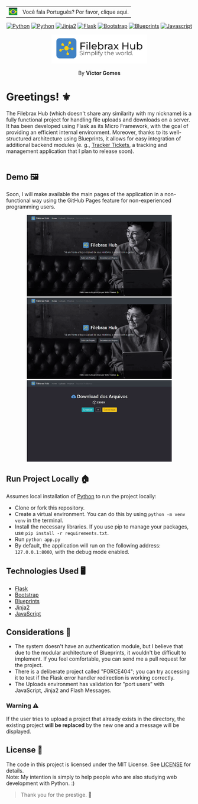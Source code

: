 <div align="center">
</div>

<table>
  <tr>
    <td><img height="20rem" src="https://raw.githubusercontent.com/victorbrax/filebrax-hub/189b5cdf40b1beb3240645362f5dd2eebff66bb8/docs/br.svg" alt="brazilflag"></td>
    <td>Você fala Português? Por favor, clique aqui.</td>
  </tr>
</table>


<div align="center">
  
[![Python](https://img.shields.io/badge/REAL_PROJECT-important.svg)]()
[![Python](https://img.shields.io/badge/Python-informational.svg)]()
[![Jinja2](https://img.shields.io/badge/Jinja2-green.svg)]()
[![Flask](https://img.shields.io/badge/Flask-gray.svg)]()
[![Bootstrap](https://img.shields.io/badge/Bootstrap-red.svg)]()
[![Blueprints](https://img.shields.io/badge/Blueprints-blue.svg)]()
[![Javascript](https://img.shields.io/badge/Javascript-yellow.svg)]()
</div>


<div align="center">
<img width="260rem" src="https://raw.githubusercontent.com/victorbrax/filebrax-hub/main/docs/logo-github.png">
</div>
</div>
<p align="center">By <strong>Víctor Gomes</strong></p>

# Greetings! ⚜

The Filebrax Hub (which doesn't share any similarity with my nickname) is a fully functional project for handling file uploads and downloads on a server. It has been developed using Flask as its Micro Framework, with the goal of providing an efficient internal environment. Moreover, thanks to its well-structured architecture using Blueprints, it allows for easy integration of additional backend modules (e. g., [Tracker Tickets](https://github.com/victorbrax/TrackerG), a tracking and management application that I plan to release soon).
</br>
</br>


## Demo 🖼️

Soon, I will make available the main pages of the application in a non-functional way using the GitHub Pages feature for non-experienced programming users.
</br>

<div align="center">
<img height="220vh" src="https://raw.githubusercontent.com/victorbrax/filebrax-hub/main/docs/presentation.gif">
<img height="220vh" src="https://raw.githubusercontent.com/victorbrax/filebrax-hub/main/docs/not_found.gif">
</div>
<div align="center">
<img height="220vh" src="https://raw.githubusercontent.com/victorbrax/filebrax-hub/main/docs/download.gif">
</div>

## Run Project Locally 🏠

Assumes local installation of [Python](https://python.org/downloads) to run the project locally:

* Clone or fork this repository.
* Create a virtual environment. You can do this by using `python -m venv venv` in the terminal.
* Install the necessary libraries. If you use pip to manage your packages, use `pip install -r requirements.txt`.
* Run `python app.py`
* By default, the application will run on the following address: `127.0.0.1:8000`, with the debug mode enabled.

## Technologies Used 🖥️
* [Flask](https://flask.palletsprojects.com/en/2.3.x/)
* [Bootstrap](http://getbootstrap.com)
* [Blueprints](https://flask.palletsprojects.com/en/1.1.x/blueprints/)
* [Jinja2](https://palletsprojects.com/p/jinja/)
* [JavaScript](https://js.org)


## Considerations 📝

* The system doesn't have an authentication module, but I believe that due to the modular architecture of Blueprints, it wouldn't be difficult to implement. If you feel comfortable, you can send me a pull request for the project.
* There is a deliberate project called "FORCE404"; you can try accessing it to test if the Flask error handler redirection is working correctly.
* The Uploads environment has validation for "port users" with JavaScript, Jinja2 and Flash Messages.

### Warning ⚠️
If the user tries to upload a project that already exists in the directory, the existing project **will be replaced** by the new one and a message will be displayed.

## License 📜

The code in this project is licensed under the MIT License. See [LICENSE](LICENSE) for details.</br>
Note: My intention is simply to help people who are also studying web development with Python. :)

> Thank you for the prestige. 🐍
